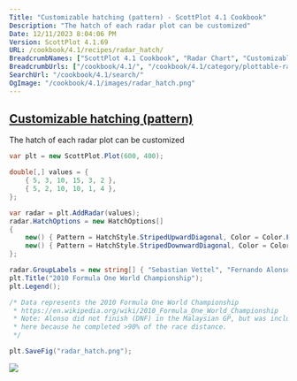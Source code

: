 ```yaml
---
Title: "Customizable hatching (pattern) - ScottPlot 4.1 Cookbook"
Description: "The hatch of each radar plot can be customized"
Date: 12/11/2023 8:04:06 PM
Version: ScottPlot 4.1.69
URL: /cookbook/4.1/recipes/radar_hatch/
BreadcrumbNames: ["ScottPlot 4.1 Cookbook", "Radar Chart", "Customizable hatching (pattern)"]
BreadcrumbUrls: ["/cookbook/4.1/", "/cookbook/4.1/category/plottable-radar", "/cookbook/4.1/recipes/radar_hatch/"]
SearchUrl: "/cookbook/4.1/search/"
OgImage: "/cookbook/4.1/images/radar_hatch.png"
---
```


<h2><a href='/cookbook/4.1/recipes/radar_hatch/'>Customizable hatching (pattern)</a></h2>

The hatch of each radar plot can be customized

```cs
var plt = new ScottPlot.Plot(600, 400);

double[,] values = {
    { 5, 3, 10, 15, 3, 2 },
    { 5, 2, 10, 10, 1, 4 },
};

var radar = plt.AddRadar(values);
radar.HatchOptions = new HatchOptions[]
{
    new() { Pattern = HatchStyle.StripedUpwardDiagonal, Color = Color.FromArgb(100, Color.Gray) },
    new() { Pattern = HatchStyle.StripedDownwardDiagonal, Color = Color.FromArgb(100, Color.Gray) },
};

radar.GroupLabels = new string[] { "Sebastian Vettel", "Fernando Alonso" };
plt.Title("2010 Formula One World Championship");
plt.Legend();

/* Data represents the 2010 Formula One World Championship
 * https://en.wikipedia.org/wiki/2010_Formula_One_World_Championship
 * Note: Alonso did not finish (DNF) in the Malaysian GP, but was included 
 * here because he completed >90% of the race distance.
 */

plt.SaveFig("radar_hatch.png");
```

<img src='../../images/radar_hatch.png' class='d-block mx-auto my-5' />


